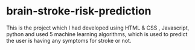 # brain-stroke-risk-prediction
This is the project which I had developed using HTML &amp; CSS , Javascript, python and used 5 machine learning algorithms, which is used to predict the user is having any symptoms for stroke or not.
